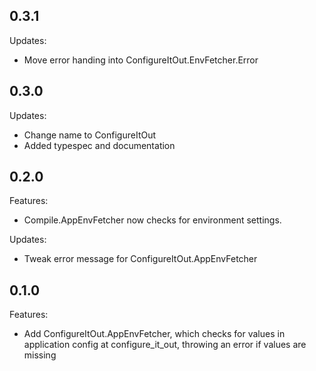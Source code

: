 ## 0.3.1

Updates:

- Move error handing into ConfigureItOut.EnvFetcher.Error

## 0.3.0

Updates:

- Change name to ConfigureItOut
- Added typespec and documentation

## 0.2.0

Features:

- Compile.AppEnvFetcher now checks for environment settings.

Updates:

- Tweak error message for ConfigureItOut.AppEnvFetcher

## 0.1.0

Features:

- Add ConfigureItOut.AppEnvFetcher, which checks for values in application config at configure_it_out, throwing an error if values are missing
